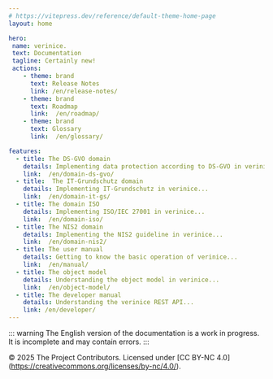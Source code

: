 ```yaml
---
# https://vitepress.dev/reference/default-theme-home-page
layout: home

hero:
 name: verinice.
 text: Documentation
 tagline: Certainly new!
 actions:
    - theme: brand
      text: Release Notes
      link: /en/release-notes/
    - theme: brand
      text: Roadmap
      link:  /en/roadmap/
    - theme: brand
      text: Glossary
      link:  /en/glossary/

features:
  - title: The DS-GVO domain
    details: Implementing data protection according to DS-GVO in verinice...
    link:  /en/domain-ds-gvo/
  - title:  The IT-Grundschutz domain
    details: Implementing IT-Grundschutz in verinice...
    link:  /en/domain-it-gs/
  - title: The domain ISO
    details: Implementing ISO/IEC 27001 in verinice...
    link:  /en/domain-iso/
  - title: The NIS2 domain
    details: Implementing the NIS2 guideline in verinice...
    link:  /en/domain-nis2/
  - title: The user manual 
    details: Getting to know the basic operation of verinice...
    link:  /en/manual/
  - title: The object model
    details: Understanding the object model in verinice...
    link:  /en/object-model/
  - title: The developer manual
    details: Understanding the verinice REST API...
    link: /en/developer/
---
```


::: warning 
The English version of the documentation is a work in progress. It is incomplete and may contain errors.
:::

<!-- © 2025 The Project Contributors - see AUTHORS.txt -->
© 2025 The Project Contributors. Licensed under [CC BY-NC 4.0] (https://creativecommons.org/licenses/by-nc/4.0/).
